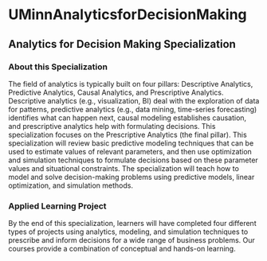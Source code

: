 # UMinnAnalyticsforDecisionMaking
## Analytics for Decision Making Specialization
### About this Specialization


  The field of analytics is typically built on four pillars: Descriptive Analytics, Predictive Analytics, Causal Analytics, and Prescriptive Analytics. Descriptive analytics (e.g., visualization, BI) deal with the exploration of data for patterns, predictive analytics (e.g., data mining, time-series forecasting) identifies what can happen next, causal modeling establishes causation, and prescriptive analytics help with formulating decisions. This specialization focuses on the Prescriptive Analytics (the final pillar).  This specialization will review basic predictive modeling techniques that can be used to estimate values of relevant parameters, and then use optimization and simulation techniques to formulate decisions based on these parameter values and situational constraints. The specialization will teach how to model and solve decision-making problems using predictive models, linear optimization, and simulation methods. 
### Applied Learning Project

By the end of this specialization, learners will have completed four different types of projects using analytics, modeling, and simulation techniques to prescribe and inform decisions for a wide range of business problems. Our courses provide a combination of conceptual and hands-on learning.
